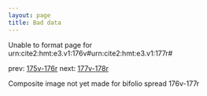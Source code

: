 ```yaml
---
layout: page
title: Bad data
---
```


Unable to format page for urn:cite2:hmt:e3.v1:176v#urn:cite2:hmt:e3.v1:177r#

prev: [175v-176r](../175v-176r/) next: [177v-178r](../177v-178r/)

Composite image not yet made for bifolio spread 176v-177r

